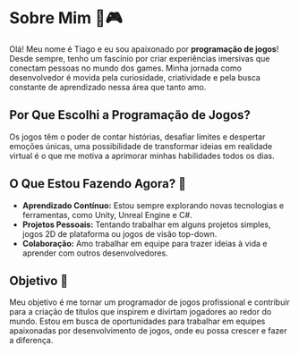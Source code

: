 # Sobre Mim 👾🎮
Olá! Meu nome é Tiago e eu sou apaixonado por **programação de jogos**! Desde sempre, tenho um fascínio por criar experiências imersivas que conectam pessoas no mundo dos games. Minha jornada como desenvolvedor é movida pela curiosidade, criatividade e pela busca constante de aprendizado nessa área que tanto amo.

## Por Que Escolhi a Programação de Jogos?
Os jogos têm o poder de contar histórias, desafiar limites e despertar emoções únicas, uma possibilidade de transformar ideias em realidade virtual é o que me motiva a aprimorar minhas habilidades todos os dias.

## O Que Estou Fazendo Agora? 🚀
- **Aprendizado Contínuo:** Estou sempre explorando novas tecnologias e ferramentas, como Unity, Unreal Engine e C#. 
- **Projetos Pessoais:** Tentando trabalhar em alguns projetos simples, jogos 2D de plataforma ou jogos de visão top-down.
- **Colaboração:** Amo trabalhar em equipe para trazer ideias à vida e aprender com outros desenvolvedores.

## Objetivo 🎯
Meu objetivo é me tornar um programador de jogos profissional e contribuir para a criação de títulos que inspirem e divirtam jogadores ao redor do mundo. Estou em busca de oportunidades para trabalhar em equipes apaixonadas por desenvolvimento de jogos, onde eu possa crescer e fazer a diferença.
